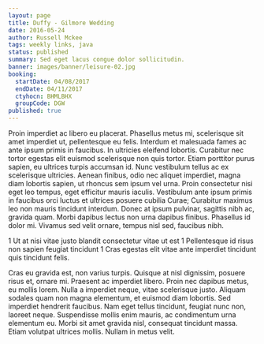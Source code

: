 ```yaml
---
layout: page
title: Duffy - Gilmore Wedding
date: 2016-05-24
author: Russell Mckee
tags: weekly links, java
status: published
summary: Sed eget lacus congue dolor sollicitudin.
banner: images/banner/leisure-02.jpg
booking:
  startDate: 04/08/2017
  endDate: 04/11/2017
  ctyhocn: BHMLBHX
  groupCode: DGW
published: true
---
```

Proin imperdiet ac libero eu placerat. Phasellus metus mi, scelerisque sit amet imperdiet ut, pellentesque eu felis. Interdum et malesuada fames ac ante ipsum primis in faucibus. In ultricies eleifend lobortis. Curabitur nec tortor egestas elit euismod scelerisque non quis tortor. Etiam porttitor purus sapien, eu ultrices turpis accumsan id. Nunc vestibulum tellus ac ex scelerisque ultricies. Aenean finibus, odio nec aliquet imperdiet, magna diam lobortis sapien, ut rhoncus sem ipsum vel urna. Proin consectetur nisi eget leo tempus, eget efficitur mauris iaculis. Vestibulum ante ipsum primis in faucibus orci luctus et ultrices posuere cubilia Curae; Curabitur maximus leo non mauris tincidunt interdum. Donec at ipsum pulvinar, sagittis nibh ac, gravida quam. Morbi dapibus lectus non urna dapibus finibus. Phasellus id dolor mi. Vivamus sed velit ornare, tempus nisl sed, faucibus nibh.

1 Ut at nisi vitae justo blandit consectetur vitae ut est
1 Pellentesque id risus non sapien feugiat tincidunt
1 Cras egestas elit vitae ante imperdiet tincidunt quis tincidunt felis.

Cras eu gravida est, non varius turpis. Quisque at nisl dignissim, posuere risus et, ornare mi. Praesent ac imperdiet libero. Proin nec dapibus metus, eu mollis lorem. Nulla a imperdiet neque, vitae scelerisque justo. Aliquam sodales quam non magna elementum, et euismod diam lobortis. Sed imperdiet hendrerit faucibus. Nam eget tellus tincidunt, feugiat nunc non, laoreet neque. Suspendisse mollis enim mauris, ac condimentum urna elementum eu. Morbi sit amet gravida nisl, consequat tincidunt massa. Etiam volutpat ultrices mollis. Nullam in metus velit.
